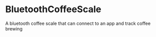 # BluetoothCoffeeScale
A bluetooth coffee scale that can connect to an app and track coffee brewing
